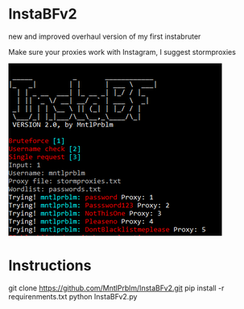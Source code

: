 # InstaBFv2
new and improved overhaul version of my first instabruter

Make sure your proxies work with Instagram, I suggest stormproxies

![alt text](https://github.com/MntlPrblm/InstaBFv2/blob/main/screenshots/instabf.PNG)

# Instructions
git clone https://github.com/MntlPrblm/InstaBFv2.git
pip install -r requirenments.txt
python InstaBFv2.py

